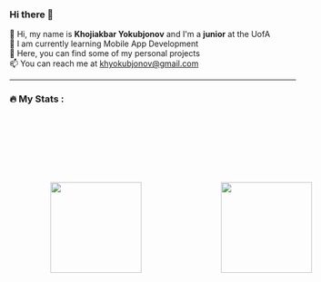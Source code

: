 ### Hi there 👋

👋 Hi, my name is **Khojiakbar Yokubjonov** and I'm a **junior** at the UofA \
🧠 I am currently learning Mobile App Development \
🌱 Here, you can find some of my personal projects \
📫 You can reach me at khyokubjonov@gmail.com

---
### :fire: My Stats :
<div style="display: flex; justify-content: center; align-items: center;">
    <img height="160px" style="margin:120px;" src="http://github-readme-streak-stats.herokuapp.com?user=KhojiakbarYokubjonov&theme=dark&background=000000" />
    <img height="160px"  style="margin: 20px;" src="https://github-readme-stats.vercel.app/api/top-langs/?username=KhojiakbarYokubjonov&layout=compact&theme=dark&background=000000" />
</div>



